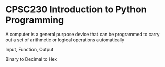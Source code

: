 # CPSC230 Introduction to Python Programming

 A computer is a general purpose device that can be programmed to carry out a set of arithmetic or logical operations automatically

Input, Function, Output

Binary to Decimal to Hex